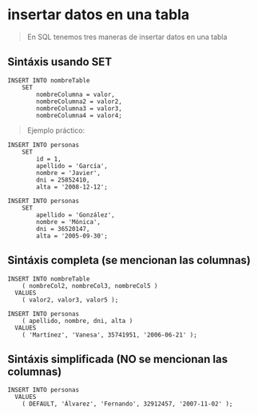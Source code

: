 # insertar datos en una tabla

> En SQL tenemos tres maneras de insertar datos en una tabla

## Sintáxis usando **SET**

    INSERT INTO nombreTable  
        SET  
            nombreColumna = valor,  
            nombreColumna2 = valor2,  
            nombreColumna3 = valor3,  
            nombreColumna4 = valor4;  

> Ejemplo práctico:
 
    INSERT INTO personas  
        SET  
            id = 1,  
            apellido = 'García',  
            nombre = 'Javier',  
            dni = 25852410,  
            alta = '2008-12-12';  
 
    INSERT INTO personas  
        SET  
            apellido = 'González',  
            nombre = 'Mónica',  
            dni = 36520147,  
            alta = '2005-09-30';


## Sintáxis completa (se mencionan las columnas)

    INSERT INTO nombreTable  
        ( nombreCol2, nombreCol3, nombreCol5 )  
      VALUES  
        ( valor2, valor3, valor5 );

    INSERT INTO personas  
        ( apellido, nombre, dni, alta )  
      VALUES  
        ( 'Martínez', 'Vanesa', 35741951, '2006-06-21' );  


## Sintáxis simplificada (NO se mencionan las columnas)

    INSERT INTO personas  
      VALUES  
        ( DEFAULT, 'Álvarez', 'Fernando', 32912457, '2007-11-02' );
